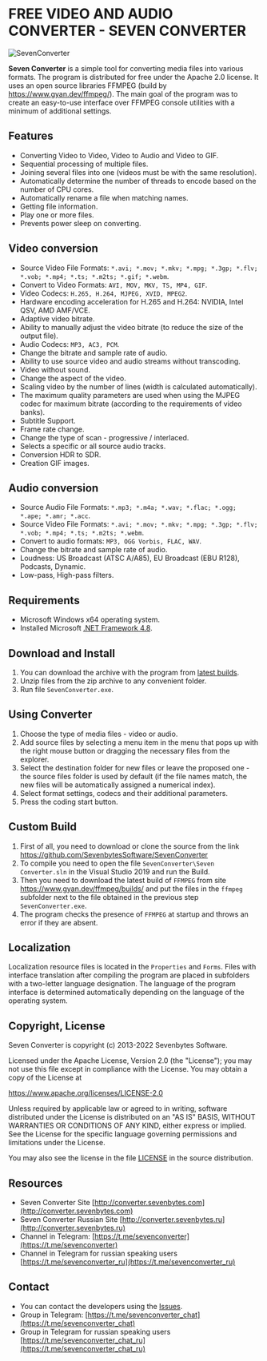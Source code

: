 ﻿# FREE VIDEO AND AUDIO CONVERTER - SEVEN CONVERTER
 
 ![SevenConverter](https://raw.githubusercontent.com/SevenbytesSoftware/SevenConverter/master/assets/SevenConverter.PNG)

**Seven Converter** is a simple tool for converting media files into various formats. The program is distributed for free under the Apache 2.0 license. It uses an open source libraries FFMPEG (build by https://www.gyan.dev/ffmpeg/). The main goal of the program was to create an easy-to-use interface over FFMPEG console utilities with a minimum of additional settings. 

## Features

- Converting Video to Video, Video to Audio and Video to GIF.
- Sequential processing of multiple files.
- Joining several files into one (videos must be with the same resolution).
- Automatically determine the number of threads to encode based on the number of CPU cores.
- Automatically rename a file when matching names.
- Getting file information.
- Play one or more files.
- Prevents power sleep on converting.

## Video conversion

- Source Video File Formats: `*.avi; *.mov; *.mkv; *.mpg; *.3gp; *.flv; *.vob; *.mp4; *.ts; *.m2ts; *.gif; *.webm`.
- Convert to Video Formats: `AVI, MOV, MKV, TS, MP4, GIF`.
- Video Codecs: `H.265, H.264, MJPEG, XVID, MPEG2`.
- Hardware encoding acceleration for H.265 and H.264: NVIDIA, Intel QSV, AMD AMF/VCE.
- Adaptive video bitrate.
- Ability to manually adjust the video bitrate (to reduce the size of the output file).
- Audio Codecs: `MP3, AC3, PCM`.
- Change the bitrate and sample rate of audio.
- Ability to use source video and audio streams without transcoding.
- Video without sound.
- Change the aspect of the video.
- Scaling video by the number of lines (width is calculated automatically).
- The maximum quality parameters are used when using the MJPEG codec for maximum bitrate (according to the requirements of video banks).
- Subtitle Support.
- Frame rate change.
- Change the type of scan - progressive / interlaced.
- Selects a specific or all source audio tracks.
- Conversion HDR to SDR.
- Creation GIF images.

## Audio conversion

- Source Audio File Formats: `*.mp3; *.m4a; *.wav; *.flac; *.ogg; *.ape; *.amr; *.acc`.
- Source Video File Formats: `*.avi; *.mov; *.mkv; *.mpg; *.3gp; *.flv; *.vob; *.mp4; *.ts; *.m2ts; *.webm`.
- Convert to audio formats: `MP3, OGG Vorbis, FLAC, WAV`.
- Change the bitrate and sample rate of audio.
- Loudness: US Broadcast (ATSC A/A85), EU Broadcast (EBU R128), Podcasts, Dynamic.
- Low-pass, High-pass filters.

## Requirements

- Microsoft Windows x64 operating system.
- Installed Microsoft [.NET Framework 4.8](https://dotnet.microsoft.com/en-us/download/dotnet-framework/net48).

## Download and Install

1. You can download the archive with the program from [latest builds](https://github.com/SevenbytesSoftware/SevenConverter/releases/latest).
2. Unzip files from the zip archive to any convenient folder.
3. Run file `SevenConverter.exe`.

## Using Converter

1. Choose the type of media files - video or audio.
2. Add source files by selecting a menu item in the menu that pops up with the right mouse button or dragging the necessary files from the explorer.
3. Select the destination folder for new files or leave the proposed one - the source files folder is used by default (if the file names match, the new files will be automatically assigned a numerical index).
4. Select format settings, codecs and their additional parameters.
5. Press the coding start button.

## Custom Build

1. First of all, you need to download or clone the source from the link https://github.com/SevenbytesSoftware/SevenConverter
2. To compile you need to open the file `SevenConverter\Seven Converter.sln` in the Visual Studio 2019 and run the Build.
3. Then you need to download the latest build of `FFMPEG` from site https://www.gyan.dev/ffmpeg/builds/ and put the files in the `ffmpeg` subfolder next to the file obtained in the previous step `SevenConverter.exe`.
4. The program checks the presence of `FFMPEG` at startup and throws an error if they are absent.

## Localization

Localization resource files is located in the `Properties` and `Forms`.
Files with interface translation after compiling the program are placed in subfolders with a two-letter language designation.
The language of the program interface is determined automatically depending on the language of the operating system.

## Copyright, License

Seven Converter is copyright (c) 2013-2022 Sevenbytes Software.

Licensed under the Apache License, Version 2.0 (the "License"); you may not use this file except in compliance with the License. You may obtain a copy of the License at

https://www.apache.org/licenses/LICENSE-2.0

Unless required by applicable law or agreed to in writing, software distributed under the License is distributed on an "AS IS" BASIS, WITHOUT WARRANTIES OR CONDITIONS OF ANY KIND, either express or implied. See the License for the specific language governing permissions and limitations under the License.

You may also see the license in the file [LICENSE](https://github.com/SevenbytesSoftware/SevenConverter/blob/master/LICENSE) in the source distribution.

## Resources

- Seven Converter Site [http://converter.sevenbytes.com](http://converter.sevenbytes.com)
- Seven Converter Russian Site [http://converter.sevenbytes.ru](http://converter.sevenbytes.ru)
- Channel in Telegram: [https://t.me/sevenconverter](https://t.me/sevenconverter)
- Channel in Telegram for russian speaking users [https://t.me/sevenconverter_ru](https://t.me/sevenconverter_ru)


## Contact

- You can contact the developers using the [Issues](https://github.com/SevenbytesSoftware/SevenConverter/issues).
- Group in Telegram: [https://t.me/sevenconverter_chat](https://t.me/sevenconverter_chat)
- Group in Telegram for russian speaking users [https://t.me/sevenconverter_chat_ru](https://t.me/sevenconverter_chat_ru)
